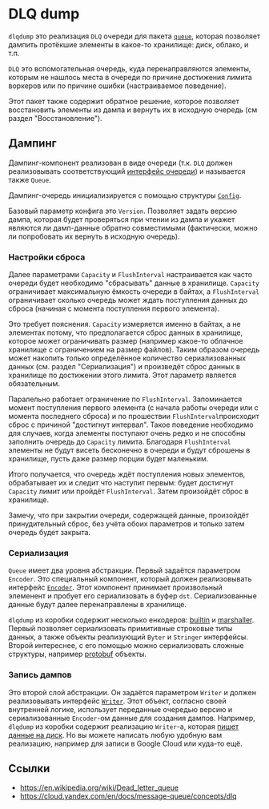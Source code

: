 # DLQ dump

`dlqdump` это реализация `DLQ` очереди для пакета [`queue`](https://github.com/koykov/queue), которая позволяет дампить
протёкшие элементы в какое-то хранилище: диск, облако, и т.п.

`DLQ` это вспомогательная очередь, куда перенаправляются элементы, которым не нашлось места в очереди по причине
достижения лимита воркеров или по причине ошибки (настраиваемое поведение).

Этот пакет также содержит обратное решение, которое позволяет восстановить элементы из дампа и вернуть их в исходную
очередь (см раздел "Восстановление").

## Дампинг

Дампинг-компонент реализован в виде очереди (т.к. `DLQ` должен реализовывать соответствующий
[интерфейс очереди](https://github.com/koykov/queue/blob/master/interface.go#L4)) и называется также `Queue`.

Дампинг-очередь инициализируется с помощью структуры
[`Config`](https://github.com/koykov/dlqdump/blob/master/config.go#L18).

Базовый параметр конфига это `Version`. Позволяет задать версию дампа, которая будет проверяться при чтении из дампа и
укажет являются ли дамп-данные обратно совместимыми (фактически, можно ли попробовать их вернуть в исходную очередь).

### Настройки сброса

Далее параметрами `Capacity` и `FlushInterval` настраивается как часто очереди будет необходимо "сбрасывать" данные в
хранилище. `Capacity` ограничивает максимальную ёмкость очереди в байтах, а `FlushInterval` ограничивает сколько очередь
может ждать поступления данных до сброса (начиная с момента поступления первого элемента).

Это требует пояснения. `Capacity` измеряется именно в байтах, а не элементах потому, что предполагается сброс данных в
хранилище, которое может ограничивать размер (например какое-то облачное хранилище с ограничением на размер файлов).
Таким образом очередь может накопить только определённое количество сериализованных данных (см. раздел "Сериализация") и
произведёт сброс данных в хранилище по достижении этого лимита. Этот параметр является обязательным.

Паралельно работает ограничение по `FlushInterval`. Запоминается момент поступления первого элемента (с начала работы
очереди или с момента последнего сброса) и по прошествии `FlushInterval`происходит сброс с причиной "достигнут интервал".
Такое поведение необходимо для случаев, когда элементы поступают очень редко и не способны заполнить очередь до
`Capacity` лимита. Благодаря `FlushInterval` элементы не будут висеть бесконечно в очереди и будут сброшены в хранилище,
пусть даже размер порции будет маленьким.

Итого получается, что очередь ждёт поступления новых элементов, обрабатывает их и следит что наступит первым: будет
достигнут `Capacity` лимит или пройдёт `FlushInterval`. Затем произойдёт сброс в хранилище.

Замечу, что при закрытии очереди, содержащей данные, произойдёт принудительный сброс, без учёта обоих параметров и
только затем очередь будет закрыта.

### Сериализация

`Queue` имеет два уровня абстракции. Первый задаётся параметром `Encoder`. Это специальный компонент, который должен
реализовывать интерфейс [`Encoder`](https://github.com/koykov/dlqdump/blob/master/encoder.go). Этот компонент принимает
произвольный элеменент и пробует его сериализовать в буфер `dst`. Сериализованные данные будут далее перенаправлены в
хранилище.

`dlqdump` из коробки содержит несколько енкодеров:
[builtin](https://github.com/koykov/dlqdump/blob/master/encoder/builtin.go) и
[marshaller](https://github.com/koykov/dlqdump/blob/master/encoder/marshaller.go).
Первый позволяет сериализовать примитивные строковые типы данных, а также объекты реализующий `Byter` и `Stringer`
интерфейсы.
Второй интереснее, с его помощью можно сериализовать сложные структуры, например
[protobuf](https://en.wikipedia.org/wiki/Protocol_Buffers) объекты.

### Запись дампов

Это второй слой абстракции. Он задаётся параметром `Writer` и должен реализовывать интерфейс
[`Writer`](https://github.com/koykov/dlqdump/blob/master/writer.go). Этот объект, согласно своей внутренней логике,
использует переданные очередью версию и сериализованные `Encoder`-ом данные для создания дампов. Например, `dlqdump` из
коробки содержит реализацию `Writer`-а, которая [пишет данные на диск](https://github.com/koykov/dlqdump/tree/master/fs).
Но вы можете написать любую удобную вам реализацию, например для записи в Google Cloud или куда-то ещё.

## Ссылки

* https://en.wikipedia.org/wiki/Dead_letter_queue
* https://cloud.yandex.com/en/docs/message-queue/concepts/dlq
